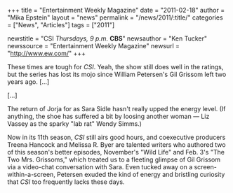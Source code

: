 +++
title = "Entertainment Weekly Magazine"
date = "2011-02-18"
author = "Mika Epstein"
layout = "news"
permalink = "/news/2011/:title/"
categories = ["News", "Articles"]
tags = ["2011"]

newstitle = "CSI *Thursdays, 9 p.m.* **CBS**"
newsauthor = "Ken Tucker"
newssource = "Entertainment Weekly Magazine"
newsurl = "http://www.ew.com/"
+++

These times are tough for *CSI*. Yeah, the show still does well in the ratings, but the series has lost its mojo since William Petersen's Gil Grissom left two years ago. [...]

[...]

The return of Jorja for as Sara Sidle hasn't really upped the energy level. (If anything, the shoe has suffered a bit by loosing another woman &#8212; Liz Vassey as the sparky "lab rat" Wendy Simms.)

Now in its 11th season, *CSI* still airs good hours, and coexecutive producers Treena Hancock and Melissa R. Byer are talented writers who authored two of this season's better episodes, November's "Wild Life" and Feb. 3's "The Two Mrs. Grissoms," which treated us to a fleeting glimpse of Gil Grissom via a video-chat conversation with Sara. Even tucked away on a screen-within-a-screen, Petersen exuded the kind of energy and bristling curiosity that *CSI* too frequently lacks these days.  
